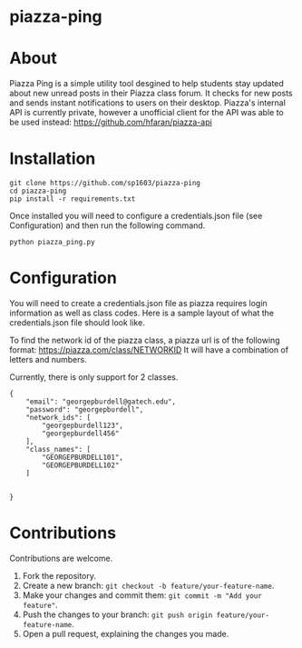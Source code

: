 # piazza-ping
# About
Piazza Ping is a simple utility tool desgined to help students stay updated about new unread posts in their Piazza class forum. It checks for new posts and sends instant notifications to users on their desktop.
Piazza's internal API is currently private, however a unofficial client for the API was able to be used instead: https://github.com/hfaran/piazza-api
# Installation
```
git clone https://github.com/sp1603/piazza-ping
cd piazza-ping
pip install -r requirements.txt
```
Once installed you will need to configure a credentials.json file (see Configuration) and then run the following command.
```
python piazza_ping.py
```

# Configuration

You will need to create a credentials.json file as piazza requires login information as well as class codes.
Here is a sample layout of what the  credentials.json file should look like.

To find the network id of the piazza class, a piazza url is of the following format: https://piazza.com/class/NETWORKID
It will have a combination of letters and numbers.

Currently, there is only support for 2 classes.
```
{
    "email": "georgepburdell@gatech.edu",
    "password": "georgepburdell",
    "network_ids": [
        "georgepburdell123",
        "georgepburdell456"
    ],
    "class_names": [
        "GEORGEPBURDELL101",
        "GEORGEPBURDELL102"
    ]
    
    
}
```

# Contributions
Contributions are welcome.

1. Fork the repository.
2. Create a new branch: ```git checkout -b feature/your-feature-name```.
3. Make your changes and commit them: ```git commit -m "Add your feature"```.
4. Push the changes to your branch: ```git push origin feature/your-feature-name```.
5. Open a pull request, explaining the changes you made.
